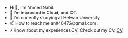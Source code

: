 - Hi 👋, I’m Ahmed Nabil.
- 👀 I’m interested in Cloud, and IOT.
- 💞️ I’m currently studying at Helwan University.
- 📫 How to reach me [an040472@gmail.com](url) .
- ⚡ Know about my experiences CV: Check out my CV: [CV](https://drive.google.com/file/d/1ouYHNni0T49ucbPv5FWhEWadR7t0fM9_/view?usp=drive_link).

<!---
ahmednabil208/ahmednabil208 is a ✨ special ✨ repository because its `README.md` (this file) appears on your GitHub profile.
You can click the Preview link to take a look at your changes.
--->
